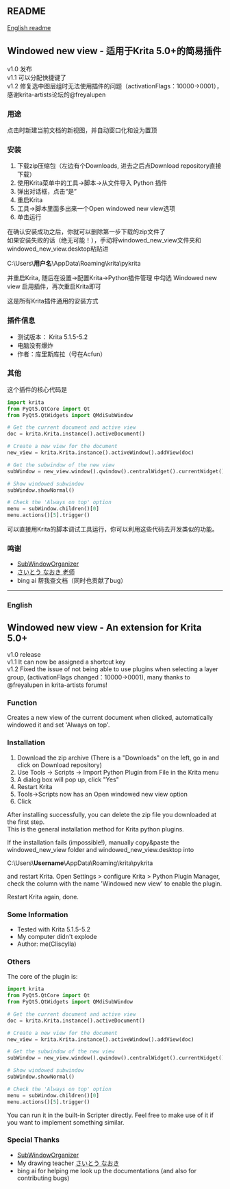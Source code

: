 ## README ##
[English readme](#markdown-header-english)
## Windowed new view - 适用于Krita 5.0+的简易插件 ##
v1.0 发布  
v1.1 可以分配快捷键了  
v1.2 修复选中图层组时无法使用插件的问题（activationFlags：10000→0001），感谢krita-artists论坛的@freyalupen  

### 用途 ###
点击时新建当前文档的新视图，并自动窗口化和设为置顶

### 安装 ###
1. 下载zip压缩包（左边有个Downloads, 进去之后点Download repository直接下载）
2. 使用Krita菜单中的工具→脚本→从文件导入 Python 插件
3. 弹出对话框，点击“是”
4. 重启Krita
5. 工具→脚本里面多出来一个Open windowed new view选项
6. 单击运行

在确认安装成功之后，你就可以删除第一步下载的zip文件了  
如果安装失败的话（绝无可能！），手动将windowed_new_view文件夹和windowed_new_view.desktop粘贴进

C:\Users\\**用户名**\AppData\Roaming\krita\pykrita

并重启Krita, 随后在设置→配置Krita→Python插件管理 中勾选 Windowed new view 启用插件，再次重启Krita即可  

这是所有Krita插件通用的安装方式  
### 插件信息 ###

* 测试版本： Krita 5.1.5-5.2
* 电脑没有爆炸
* 作者：库里斯库拉（号在Acfun）

### 其他 ###
这个插件的核心代码是

```python
import krita
from PyQt5.QtCore import Qt
from PyQt5.QtWidgets import QMdiSubWindow

# Get the current document and active view
doc = krita.Krita.instance().activeDocument()

# Create a new view for the document
new_view = krita.Krita.instance().activeWindow().addView(doc)

# Get the subwindow of the new view
subWindow = new_view.window().qwindow().centralWidget().currentWidget().activeSubWindow()

# Show windowed subwindow
subWindow.showNormal()

# Check the 'Always on top' option
menu = subWindow.children()[0]
menu.actions()[5].trigger()
```  

可以直接用Krita的脚本调试工具运行，你可以利用这些代码去开发类似的功能。  

### 鸣谢 ###
* [SubWindowOrganizer](https://github.com/wojtryb/kritaSubwindowOrganizer)
* [さいとう なおき 老师](https://www.youtube.com/@saitonaoki)
* bing ai 帮我查文档（同时也贡献了bug）


---
### English
## Windowed new view - An extension for Krita 5.0+ ##
v1.0 release  
v1.1 It can now be assigned a shortcut key  
v1.2 Fixed the issue of not being able to use plugins when selecting a layer group, (activationFlags changed：10000→0001), many thanks to @freyalupen in krita-artists forums!

### Function ###
Creates a new view of the current document when clicked, automatically windowed it and set 'Always on top'.

### Installation ###
1. Download the zip archive (There is a "Downloads" on the left, go in and click on Download repository)
2. Use Tools → Scripts → Import Python Plugin from File in the Krita menu
3. A dialog box will pop up, click "Yes"
4. Restart Krita
5. Tools→Scripts now has an Open windowed new view option
6. Click

After installing successfully, you can delete the zip file you downloaded at the first step.  
This is the general installation method for Krita python plugins.  

If the installation fails (impossible!), manually copy&paste the windowed_new_view folder and windowed_new_view.desktop into

C:\Users\\**Username**\AppData\Roaming\krita\pykrita

and restart Krita. Open Settings > configure Krita > Python Plugin Manager, check the column with the name 'Windowed new view' to enable the plugin.

Restart Krita again, done.

### Some Information ###

* Tested with Krita 5.1.5-5.2
* My computer didn't explode
* Author: me(Cliscylla)

### Others ###
The core of the plugin is:

```python
import krita
from PyQt5.QtCore import Qt
from PyQt5.QtWidgets import QMdiSubWindow

# Get the current document and active view
doc = krita.Krita.instance().activeDocument()

# Create a new view for the document
new_view = krita.Krita.instance().activeWindow().addView(doc)

# Get the subwindow of the new view
subWindow = new_view.window().qwindow().centralWidget().currentWidget().activeSubWindow()

# Show windowed subwindow
subWindow.showNormal()

# Check the 'Always on top' option
menu = subWindow.children()[0]
menu.actions()[5].trigger()
```      

You can run it in the built-in Scripter directly. Feel free to make use of it if you want to implement something similar.

### Special Thanks ###
* [SubWindowOrganizer](https://github.com/wojtryb/kritaSubwindowOrganizer)
* My drawing teacher [さいとう なおき](https://www.youtube.com/@saitonaoki)
* bing ai for helping me look up the documentations (and also for contributing bugs)
